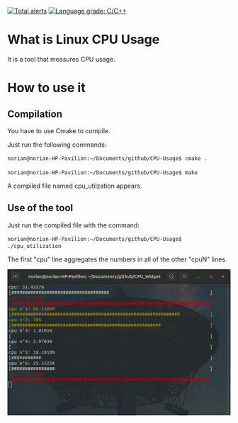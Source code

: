 [![Total alerts](https://img.shields.io/lgtm/alerts/g/NorianGuernine/CPU_infos.svg?logo=lgtm&logoWidth=18)](https://lgtm.com/projects/g/NorianGuernine/CPU_infos/alerts/)
[![Language grade: C/C++](https://img.shields.io/lgtm/grade/cpp/g/NorianGuernine/CPU_infos.svg?logo=lgtm&logoWidth=18)](https://lgtm.com/projects/g/NorianGuernine/CPU_infos/context:cpp)

# What is Linux CPU Usage 

It is a tool that measures CPU usage.

# How to use it 

## Compilation

You have to use Cmake to compile.

Just run the following commands:

```
norian@norian-HP-Pavilion:~/Documents/github/CPU-Usage$ cmake .

norian@norian-HP-Pavilion:~/Documents/github/CPU-Usage$ make
```

A compiled file named cpu_utilzation appears.

## Use of the tool

Just run the compiled file with the command:

```
norian@norian-HP-Pavilion:~/Documents/github/CPU-Usage$ ./cpu_utilization
```


The first "cpu" line aggregates the numbers in all of the other "cpuN" lines.

![cpu-usage](https://github.com/NorianGuernine/Linux-CPU-Usage/blob/main/Pictures/cpu_utilization.png)
